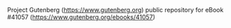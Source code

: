 Project Gutenberg (https://www.gutenberg.org) public repository for eBook #41057 (https://www.gutenberg.org/ebooks/41057)
